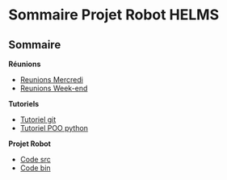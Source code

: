 # Sommaire Projet Robot HELMS

## Sommaire

**Réunions**
- [Reunions Mercredi](Reunions/Reunions_mercredi/)
- [Reunions Week-end](Reunions/Reunions_weekend/)

**Tutoriels**
- [Tutoriel git](Tuto/Git/)
- [Tutoriel POO python](Tuto/Python/)

**Projet Robot**
- [Code src](Robot/src)
- [Code bin](Robot/bin)
